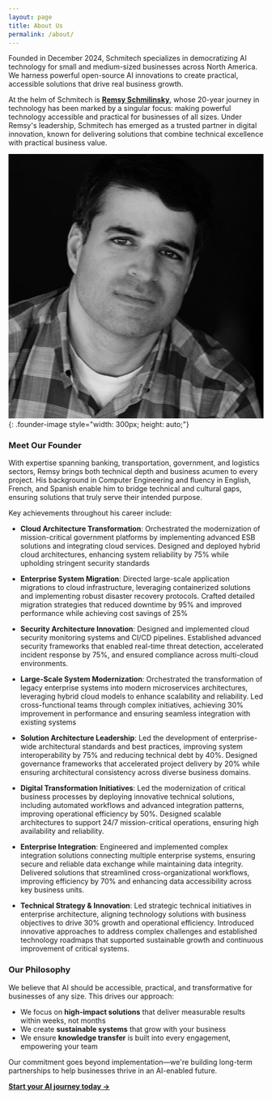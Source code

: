 ```yaml
---
layout: page
title: About Us
permalink: /about/
---
```


Founded in December 2024, Schmitech specializes in democratizing AI technology for small and medium-sized businesses across North America. We harness powerful open-source AI innovations to create practical, accessible solutions that drive real business growth.

At the helm of Schmitech is **<a href="https://www.linkedin.com/in/remsy" target="_blank" rel="noopener noreferrer">Remsy Schmilinsky</a>**, whose 20-year journey in technology has been marked by a singular focus: making powerful technology accessible and practical for businesses of all sizes. Under Remsy's leadership, Schmitech has emerged as a trusted partner in digital innovation, known for delivering solutions that combine technical excellence with practical business value.

![Remsy Schmilinsky](/assets/images/remsy.jpg){: .founder-image style="width: 300px; height: auto;"}

### Meet Our Founder

With expertise spanning banking, transportation, government, and logistics sectors, Remsy brings both technical depth and business acumen to every project. His background in Computer Engineering and fluency in English, French, and Spanish enable him to bridge technical and cultural gaps, ensuring solutions that truly serve their intended purpose.

Key achievements throughout his career include:
- **Cloud Architecture Transformation**: Orchestrated the modernization of mission-critical government platforms by implementing advanced ESB solutions and integrating cloud services. Designed and deployed hybrid cloud architectures, enhancing system reliability by 75% while upholding stringent security standards

- **Enterprise System Migration**: Directed large-scale application migrations to cloud infrastructure, leveraging containerized solutions and implementing robust disaster recovery protocols. Crafted detailed migration strategies that reduced downtime by 95% and improved performance while achieving cost savings of 25%

- **Security Architecture Innovation**: Designed and implemented cloud security monitoring systems and CI/CD pipelines. Established advanced security frameworks that enabled real-time threat detection, accelerated incident response by 75%, and ensured compliance across multi-cloud environments.

- **Large-Scale System Modernization**: Orchestrated the transformation of legacy enterprise systems into modern microservices architectures, leveraging hybrid cloud models to enhance scalability and reliability. Led cross-functional teams through complex initiatives, achieving 30% improvement in performance and ensuring seamless integration with existing systems

- **Solution Architecture Leadership**: Led the development of enterprise-wide architectural standards and best practices, improving system interoperability by 75% and reducing technical debt by 40%. Designed governance frameworks that accelerated project delivery by 20% while ensuring architectural consistency across diverse business domains.

- **Digital Transformation Initiatives**: Led the modernization of critical business processes by deploying innovative technical solutions, including automated workflows and advanced integration patterns, improving operational efficiency by 50%. Designed scalable architectures to support 24/7 mission-critical operations, ensuring high availability and reliability.

- **Enterprise Integration**: Engineered and implemented complex integration solutions connecting multiple enterprise systems, ensuring secure and reliable data exchange while maintaining data integrity. Delivered solutions that streamlined cross-organizational workflows, improving efficiency by 70% and enhancing data accessibility across key business units.

- **Technical Strategy & Innovation**: Led strategic technical initiatives in enterprise architecture, aligning technology solutions with business objectives to drive 30% growth and operational efficiency. Introduced innovative approaches to address complex challenges and established technology roadmaps that supported sustainable growth and continuous improvement of critical systems.

### Our Philosophy

We believe that AI should be accessible, practical, and transformative for businesses of any size. This drives our approach:
- We focus on **high-impact solutions** that deliver measurable results within weeks, not months
- We create **sustainable systems** that grow with your business
- We ensure **knowledge transfer** is built into every engagement, empowering your team

Our commitment goes beyond implementation—we're building long-term partnerships to help businesses thrive in an AI-enabled future.

**[Start your AI journey today →](/contact)**